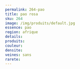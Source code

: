 ```yaml
---
permalink: 264-pao
title: pao rosa
sku: 264
image: /img/produits/default.jpg
essence: pao
region: afrique
details: 
produits: 
couleur: 
densite: 
veines: sans
rarete: 
---
```


